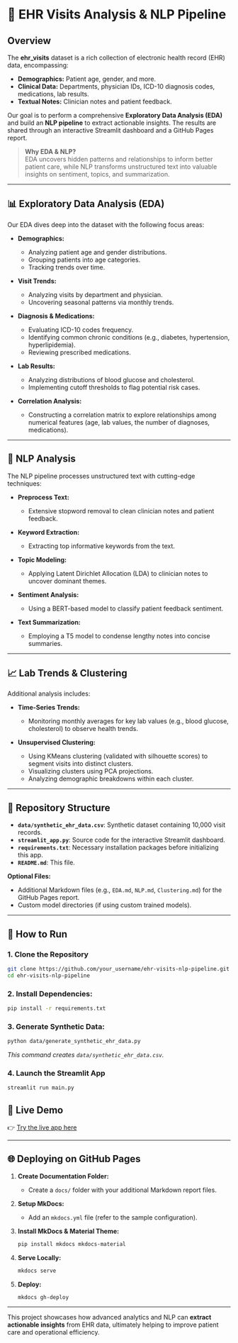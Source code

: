 # 🏥 EHR Visits Analysis & NLP Pipeline

## Overview
The **ehr_visits** dataset is a rich collection of electronic health record (EHR) data, encompassing:
- **Demographics:** Patient age, gender, and more.
- **Clinical Data:** Departments, physician IDs, ICD-10 diagnosis codes, medications, lab results.
- **Textual Notes:** Clinician notes and patient feedback.

Our goal is to perform a comprehensive **Exploratory Data Analysis (EDA)** and build an **NLP pipeline** to extract actionable insights. The results are shared through an interactive Streamlit dashboard and a GitHub Pages report.

> **Why EDA & NLP?**  
> EDA uncovers hidden patterns and relationships to inform better patient care, while NLP transforms unstructured text into valuable insights on sentiment, topics, and summarization.

---

## 📊 Exploratory Data Analysis (EDA)
Our EDA dives deep into the dataset with the following focus areas:

- **Demographics:**  
  - Analyzing patient age and gender distributions.
  - Grouping patients into age categories.
  - Tracking trends over time.

- **Visit Trends:**  
  - Analyzing visits by department and physician.
  - Uncovering seasonal patterns via monthly trends.

- **Diagnosis & Medications:**  
  - Evaluating ICD-10 codes frequency.
  - Identifying common chronic conditions (e.g., diabetes, hypertension, hyperlipidemia).
  - Reviewing prescribed medications.

- **Lab Results:**  
  - Analyzing distributions of blood glucose and cholesterol.
  - Implementing cutoff thresholds to flag potential risk cases.

- **Correlation Analysis:**  
  - Constructing a correlation matrix to explore relationships among numerical features (age, lab values, the number of diagnoses, medications).

---

## 🧠 NLP Analysis
The NLP pipeline processes unstructured text with cutting-edge techniques:

- **Preprocess Text:**  
  - Extensive stopword removal to clean clinician notes and patient feedback.

- **Keyword Extraction:**  
  - Extracting top informative keywords from the text.

- **Topic Modeling:**  
  - Applying Latent Dirichlet Allocation (LDA) to clinician notes to uncover dominant themes.

- **Sentiment Analysis:**  
  - Using a BERT-based model to classify patient feedback sentiment.

- **Text Summarization:**  
  - Employing a T5 model to condense lengthy notes into concise summaries.

---

## 📈 Lab Trends & Clustering
Additional analysis includes:

- **Time-Series Trends:**  
  - Monitoring monthly averages for key lab values (e.g., blood glucose, cholesterol) to observe health trends.

- **Unsupervised Clustering:**  
  - Using KMeans clustering (validated with silhouette scores) to segment visits into distinct clusters.
  - Visualizing clusters using PCA projections.
  - Analyzing demographic breakdowns within each cluster.

---

## 📁 Repository Structure
- **`data/synthetic_ehr_data.csv`**: Synthetic dataset containing 10,000 visit records.
- **`streamlit_app.py`**: Source code for the interactive Streamlit dashboard.
- **`requirements.txt`**: Necessary installation packages before initializing this app.
- **`README.md`**: This file.

**Optional Files:**
- Additional Markdown files (e.g., `EDA.md`, `NLP.md`, `Clustering.md`) for the GitHub Pages report.
- Custom model directories (if using custom trained models).

---

## 🚀 How to Run

### 1. Clone the Repository
```bash
git clone https://github.com/your_username/ehr-visits-nlp-pipeline.git
cd ehr-visits-nlp-pipeline
```

### 2. **Install Dependencies:**
   ```bash
   pip install -r requirements.txt
   ```

### 3. **Generate Synthetic Data:**
   ```bash
   python data/generate_synthetic_ehr_data.py
   ```
   *This command creates `data/synthetic_ehr_data.csv`.*

### 4. Launch the Streamlit App
```bash
streamlit run main.py
```

## 🔗 Live Demo

👉 [Try the live app here](https://ehr-visits-nlp-pipeline-nwstsqsytx9abjoe7tpjus.streamlit.app/)

---

## 🌐 Deploying on GitHub Pages

1. **Create Documentation Folder:**  
   - Create a `docs/` folder with your additional Markdown report files.

2. **Setup MkDocs:**  
   - Add an `mkdocs.yml` file (refer to the sample configuration).

3. **Install MkDocs & Material Theme:**
   ```bash
   pip install mkdocs mkdocs-material
   ```

4. **Serve Locally:**
   ```bash
   mkdocs serve
   ```

5. **Deploy:**
   ```bash
   mkdocs gh-deploy
   ```

---

This project showcases how advanced analytics and NLP can **extract actionable insights** from EHR data, ultimately helping to improve patient care and operational efficiency.
```
